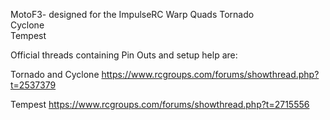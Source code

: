 MotoF3- designed for the ImpulseRC Warp Quads
Tornado  
Cyclone  
Tempest  

Official threads containing Pin Outs and setup help are:

Tornado and Cyclone
https://www.rcgroups.com/forums/showthread.php?t=2537379

Tempest
https://www.rcgroups.com/forums/showthread.php?t=2715556

